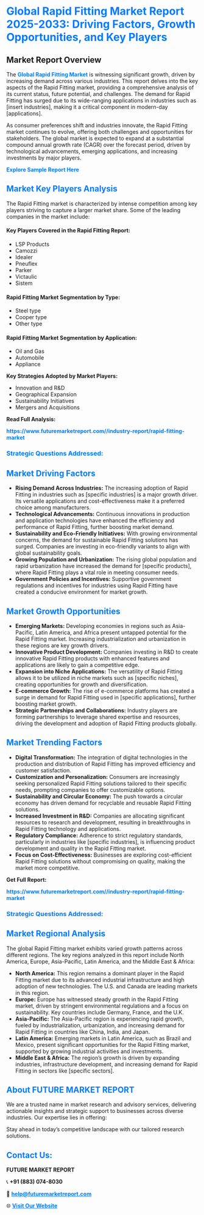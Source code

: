 <h1 style="color: #007BFF;">Global Rapid Fitting Market Report 2025-2033: Driving Factors, Growth Opportunities, and Key Players</h1>

<section id="overview">
<h2>Market Report Overview</h2>
<p>The <a href="https://www.futuremarketreport.com//industry-report/rapid-fitting-market" style="color: #007BFF; text-decoration: none;"><strong>Global Rapid Fitting Market</strong></a> is witnessing significant growth, driven by increasing demand across various industries. This report delves into the key aspects of the Rapid Fitting market, providing a comprehensive analysis of its current status, future potential, and challenges. The demand for Rapid Fitting has surged due to its wide-ranging applications in industries such as [insert industries], making it a critical component in modern-day [applications].</p>
<p>As consumer preferences shift and industries innovate, the Rapid Fitting market continues to evolve, offering both challenges and opportunities for stakeholders. The global market is expected to expand at a substantial compound annual growth rate (CAGR) over the forecast period, driven by technological advancements, emerging applications, and increasing investments by major players.</p>
</section>

<section id="overview">
<p><a href="https://www.futuremarketreport.com//request-sample/reportId=90660" style="color: #007BFF; text-decoration: none;"><strong>Explore Sample Report Here</strong></a></p>
</section>

<section id="key-players">
<h2 style="color: #007BFF;">Market Key Players Analysis</h2>
<p>The Rapid Fitting market is characterized by intense competition among key players striving to capture a larger market share. Some of the leading companies in the market include:</p>
<h4>Key Players Covered in the Rapid Fitting Report:</h4>
<ul><li>LSP Products</li><li>Camozzi</li><li>Idealer</li><li>Pneuflex</li><li>Parker</li><li>Victaulic</li><li>Sistem</li></ul>
<h4>Rapid Fitting Market Segmentation by Type:</h4>
<ul><li>Steel type</li><li>Cooper type</li><li>Other type</li></ul>

<h4>Rapid Fitting Market Segmentation by Application:</h4>
<ul><li>Oil and Gas</li><li>Automobile</li><li>Appliance</li></ul>
<p><strong>Key Strategies Adopted by Market Players:</strong></p>
<ul>
<li>Innovation and R&D</li>
<li>Geographical Expansion</li>
<li>Sustainability Initiatives</li>
<li>Mergers and Acquisitions</li>
</ul>
</section>

<section>
<p><strong>Read Full Analysis: </strong></p><a href="https://www.futuremarketreport.com//industry-report/rapid-fitting-market" style="color: #007BFF; text-decoration: none;"><strong>https://www.futuremarketreport.com//industry-report/rapid-fitting-market</strong></a>
<h3 style="color: #007BFF;">Strategic Questions Addressed:</h3>
</section>

<section id="driving-factors">
<h2 style="color: #007BFF;">Market Driving Factors</h2>
<ul>
<li><strong>Rising Demand Across Industries:</strong> The increasing adoption of Rapid Fitting in industries such as [specific industries] is a major growth driver. Its versatile applications and cost-effectiveness make it a preferred choice among manufacturers.</li>
<li><strong>Technological Advancements:</strong> Continuous innovations in production and application technologies have enhanced the efficiency and performance of Rapid Fitting, further boosting market demand.</li>
<li><strong>Sustainability and Eco-Friendly Initiatives:</strong> With growing environmental concerns, the demand for sustainable Rapid Fitting solutions has surged. Companies are investing in eco-friendly variants to align with global sustainability goals.</li>
<li><strong>Growing Population and Urbanization:</strong> The rising global population and rapid urbanization have increased the demand for [specific products], where Rapid Fitting plays a vital role in meeting consumer needs.</li>
<li><strong>Government Policies and Incentives:</strong> Supportive government regulations and incentives for industries using Rapid Fitting have created a conducive environment for market growth.</li>
</ul>
</section>

<section id="growth-opportunities">
<h2 style="color: #007BFF;">Market Growth Opportunities</h2>
<ul>
<li><strong>Emerging Markets:</strong> Developing economies in regions such as Asia-Pacific, Latin America, and Africa present untapped potential for the Rapid Fitting market. Increasing industrialization and urbanization in these regions are key growth drivers.</li>
<li><strong>Innovative Product Development:</strong> Companies investing in R&D to create innovative Rapid Fitting products with enhanced features and applications are likely to gain a competitive edge.</li>
<li><strong>Expansion into Niche Applications:</strong> The versatility of Rapid Fitting allows it to be utilized in niche markets such as [specific niches], creating opportunities for growth and diversification.</li>
<li><strong>E-commerce Growth:</strong> The rise of e-commerce platforms has created a surge in demand for Rapid Fitting used in [specific applications], further boosting market growth.</li>
<li><strong>Strategic Partnerships and Collaborations:</strong> Industry players are forming partnerships to leverage shared expertise and resources, driving the development and adoption of Rapid Fitting products globally.</li>
</ul>
</section>

<section id="trending-factors">
<h2 style="color: #007BFF;">Market Trending Factors</h2>
<ul>
<li><strong>Digital Transformation:</strong> The integration of digital technologies in the production and distribution of Rapid Fitting has improved efficiency and customer satisfaction.</li>
<li><strong>Customization and Personalization:</strong> Consumers are increasingly seeking personalized Rapid Fitting solutions tailored to their specific needs, prompting companies to offer customizable options.</li>
<li><strong>Sustainability and Circular Economy:</strong> The push towards a circular economy has driven demand for recyclable and reusable Rapid Fitting solutions.</li>
<li><strong>Increased Investment in R&D:</strong> Companies are allocating significant resources to research and development, resulting in breakthroughs in Rapid Fitting technology and applications.</li>
<li><strong>Regulatory Compliance:</strong> Adherence to strict regulatory standards, particularly in industries like [specific industries], is influencing product development and quality in the Rapid Fitting market.</li>
<li><strong>Focus on Cost-Effectiveness:</strong> Businesses are exploring cost-efficient Rapid Fitting solutions without compromising on quality, making the market more competitive.</li>
</ul>
</section>

<section>
<p><strong>Get Full Report: </strong></p><a href="https://www.futuremarketreport.com//industry-report/rapid-fitting-market" style="color: #007BFF; text-decoration: none;"><strong>https://www.futuremarketreport.com//industry-report/rapid-fitting-market</strong></a>
<h3 style="color: #007BFF;">Strategic Questions Addressed:</h3>
</section>


<section id="regional-analysis">
<h2 style="color: #007BFF;">Market Regional Analysis</h2>
<p>The global Rapid Fitting market exhibits varied growth patterns across different regions. The key regions analyzed in this report include North America, Europe, Asia-Pacific, Latin America, and the Middle East & Africa:</p>
<ul>
<li><strong>North America:</strong> This region remains a dominant player in the Rapid Fitting market due to its advanced industrial infrastructure and high adoption of new technologies. The U.S. and Canada are leading markets in this region.</li>
<li><strong>Europe:</strong> Europe has witnessed steady growth in the Rapid Fitting market, driven by stringent environmental regulations and a focus on sustainability. Key countries include Germany, France, and the U.K.</li>
<li><strong>Asia-Pacific:</strong> The Asia-Pacific region is experiencing rapid growth, fueled by industrialization, urbanization, and increasing demand for Rapid Fitting in countries like China, India, and Japan.</li>
<li><strong>Latin America:</strong> Emerging markets in Latin America, such as Brazil and Mexico, present significant opportunities for the Rapid Fitting market, supported by growing industrial activities and investments.</li>
<li><strong>Middle East & Africa:</strong> The region’s growth is driven by expanding industries, infrastructure development, and increasing demand for Rapid Fitting in sectors like [specific sectors].</li>
</ul>
</section>

<footer>
<h2 style="color: #007BFF;">About FUTURE MARKET REPORT</h2>
<p>We are a trusted name in market research and advisory services, delivering actionable insights and strategic support to businesses across diverse industries. Our expertise lies in offering:</p>

<p>Stay ahead in today’s competitive landscape with our tailored research solutions.</p>

<h2 style="color: #007BFF;">Contact Us:</h2>
<p><strong>FUTURE MARKET REPORT</strong></p>
<p>📞 <strong>+91 (883) 074-8030</strong></p>
<p>📧 <strong><a href="mailto:help@futuremarketreport.com" style="color: #007BFF;">help@futuremarketreport.com</a></strong></p>
<p>🌐 <strong><a href="https://www.futuremarketreport.com/" style="color: #007BFF;">Visit Our Website</a></strong></p>
</footer>